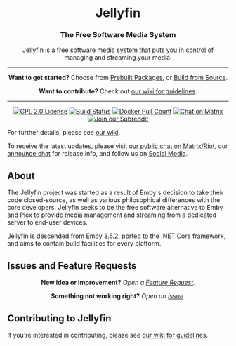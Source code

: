 <h1 align="center">Jellyfin</h1>
<h3 align="center">The Free Software Media System</h3>

<p align="center">
Jellyfin is a free software media system that puts you in control of managing and streaming your media.
</p>

-----

<p align="center">
<strong>Want to get started?</strong> Choose from <a href="https://github.com/jellyfin/jellyfin/wiki/Prebuilt-Packages">Prebuilt Packages</a>, or <a href="https://github.com/jellyfin/jellyfin/wiki/Building-from-Source">Build from Source</a>.
</p>
<p align="center">
<strong>Want to contribute?</strong> Check out <a href="https://github.com/jellyfin/jellyfin/wiki/Contributing-to-Jellyfin">our wiki for guidelines</a>.
</p>

---

<p align="center">
<a href="https://github.com/jellyfin/jellyfin"><img alt="GPL 2.0 License" src="https://img.shields.io/github/license/jellyfin/jellyfin.svg"></a>
<a href="https://cloud.drone.io/jellyfin/jellyfin"><img alt="Build Status" src="https://cloud.drone.io/api/badges/jellyfin/jellyfin/status.svg"></a>
<a href="https://hub.docker.com/r/jellyfin/jellyfin"><img alt="Docker Pull Count" src="https://img.shields.io/docker/pulls/jellyfin/jellyfin.svg"></a>
<a href="https://matrix.to/#/#jellyfin:matrix.org"><img alt="Chat on Matrix" src="https://img.shields.io/matrix/!JXmoIxArWgVvbKKqex/matrix.org.svg?logo=matrix"></a>
<a href="https://www.reddit.com/r/jellyfin/"><img alt="Join our Subreddit" src="https://img.shields.io/badge/reddit-r%2Fjellyfin-%23FF5700.svg"></a>
</p>

For further details, please see [our wiki](https://github.com/jellyfin/jellyfin/wiki).

To receive the latest updates, please visit [our public chat on Matrix/Riot](https://matrix.to/#/#jellyfin:matrix.org), our [announce chat](https://matrix.to/#/#jellyfin-announce:matrix.org) for release info, and follow us on [Social Media](https://github.com/jellyfin/jellyfin/wiki/Social-Media).

## About

The Jellyfin project was started as a result of Emby's decision to take their code closed-source, as well as various philosophical differences with the core developers. Jellyfin seeks to be the free software alternative to Emby and Plex to provide media management and streaming from a dedicated server to end-user devices.

Jellyfin is descended from Emby 3.5.2, ported to the .NET Core framework, and aims to contain build facilities for every platform.

## Issues and Feature Requests



<p align="center">
  <strong>New idea or improvement?</strong>
<em>Open a <a href="https://github.com/jellyfin/jellyfin/wiki/Feature-Requests">Feature Request</a>.</em>
</p>
<p align="center">
  <Strong>Something not working right?</strong>
<em>Open an <a href="https://github.com/jellyfin/jellyfin/wiki/Issue-Guidelines">Issue</a>.</em>
</p>


## Contributing to Jellyfin

If you're interested in contributing, please see [our wiki for guidelines](https://github.com/jellyfin/jellyfin/wiki/Contributing-to-Jellyfin).
